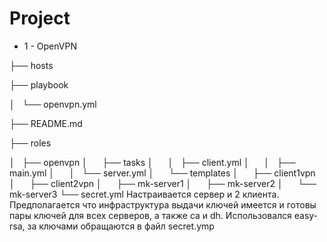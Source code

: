# Project

- 1 - OpenVPN

├── hosts

├── playbook

│   └── openvpn.yml

├── README.md

├── roles

│   ├── openvpn
│       ├── tasks
│       │   ├── client.yml
│       │   ├── main.yml
│       │   └── server.yml
│       └── templates
│           ├── client1vpn
│           ├── client2vpn
│           ├── mk-server1
│           ├── mk-server2
│           └── mk-server3
└── secret.yml
Настраивается сервер и 2 клиента. Предполагается что инфраструктура выдачи ключей имеется и готовы пары ключей для всех серверов, а также ca и dh. Использовался easy-rsa, за ключами обращаются в файл secret.ymp

